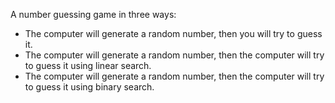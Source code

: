 A number guessing game in three ways:
- The computer will generate a random number, then you will try to guess it.
- The computer will generate a random number, then the computer will try to guess it using linear search.
- The computer will generate a random number, then the computer will try to guess it using binary search.
